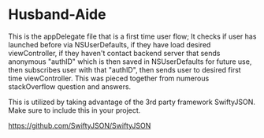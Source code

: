 # Husband-Aide

This is the appDelegate file that is a first time user flow; It checks if user has launched before via NSUserDefaults, if they have load desired viewController, if they haven't contact backend server that sends anonymous "authID" which is then saved in NSUserDefaults for future use, then subscribes user with that "authID", then sends user to desired first time viewController.  This was pieced together from numerous stackOverflow question and answers.

This is utilized by taking advantage of the 3rd party framework SwiftyJSON. Make sure to include this in your project.

https://github.com/SwiftyJSON/SwiftyJSON
